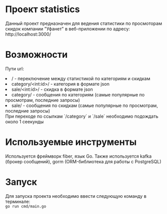 Проект statistics
===========
Данный проект предназначен для ведения статистики по просмоторам скидок компании "Уфанет" в веб-приложении по адресу: http://localhost:3000/<br>

Возможности
==
Пути url:
<li> / - переключение между статистикой по категориям и скидкам</li>
<li> category/&lt;int:id&gt;/ - категория в формате json </li>
<li> sale/&lt;int:id&gt;/ - скидка в формате json </li>
<li> category/ - сообщения по категориям (самые популярные по просмотрам, последние запросы)</li>
<li> sale/ - сообщения по скидкам (самые популярные по просмотрам, последние запросы)</li>
При переходе по ссылкам `/category` и `/sale` необходимо подождать около 1 сеекунды

Используемые инструменты
===
Используется фреймворк fiber, язык Go. Также используется kafka (брокер сообщений), gorm (ORM-библиотека для работы с PostgreSQL)<br>

Запуск
==
Для запуска проекта необходимо ввести следующую команду в терминале: <br>
`go run cmd/main.go`
